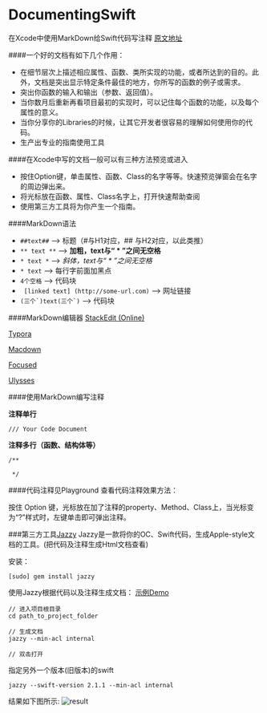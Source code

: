 # DocumentingSwift
在Xcode中使用MarkDown给Swift代码写注释
[原文地址](http://www.appcoda.com/swift-markdown/)

####一个好的文档有如下几个作用：

* 在细节层次上描述相应属性、函数、类所实现的功能，或者所达到的目的。此外，文档是突出显示特定条件最佳的地方，你所写的函数的例子或需求。
* 突出你函数的输入和输出（参数、返回值）。
* 当你数月后重新再看项目最初的实现时，可以记住每个函数的功能，以及每个属性的意义。
* 当你分享你的Libraries的时候，让其它开发者很容易的理解如何使用你的代码。
* 生产出专业的指南使用工具

####在Xcode中写的文档一般可以有三种方法预览或进入

* 按住Option键，单击属性、函数、Class的名字等等。快速预览弹窗会在名字的周边弹出来。
* 将光标放在函数、属性、Class名字上，打开快速帮助查阅
* 使用第三方工具将为你产生一个指南。

####MarkDown语法
* ``` ##text## ``` --> 标题（#与H1对应，## 与H2对应，以此类推）
* ``` ** text ** ``` --> **加粗，text与“ * ”之间无空格**
* ``` * text * ``` --> *斜体，text与“ * ”之间无空格*
* ``` * text ``` --> 每行字前面加黑点
* ```4个空格``` --> 代码块
* ``` [linked text] (http://some-url.com)``` --> 网址链接
* ``` (三个`)text(三个`) ``` --> 代码块

####MarkDown编辑器
[StackEdit (Online)](https://stackedit.io)

[Typora](https://www.typora.io)

[Macdown](http://macdown.uranusjr.com)

[Focused](https://71squared.com/focused)

[Ulysses](http://www.ulyssesapp.com)

####使用MarkDown编写注释

**注释单行**

```
/// Your Code Document
```
**注释多行（函数、结构体等）**

```
/**

 */
```
####代码注释见Playground
查看代码注释效果方法：

按住 Option 键，光标放在加了注释的property、Method、Class上，当光标变为“?”样式时，左键单击即可弹出注释。

###第三方工具[Jazzy](https://github.com/realm/jazzy)
Jazzy是一款将你的OC、Swift代码，生成Apple-style文档的工具。(把代码及注释生成Html文档查看)

安装：
	
```
[sudo] gem install jazzy
```
使用Jazzy根据代码以及注释生成文档：
[示例Demo](https://github.com/appcoda/SwiftDocSample.git)

```
// 进入项目根目录
cd path_to_project_folder

// 生成文档
jazzy --min-acl internal

// 双击打开
```

指定另外一个版本(旧版本)的swift

```
jazzy --swift-version 2.1.1 --min-acl internal
```

结果如下图所示:
![result]()